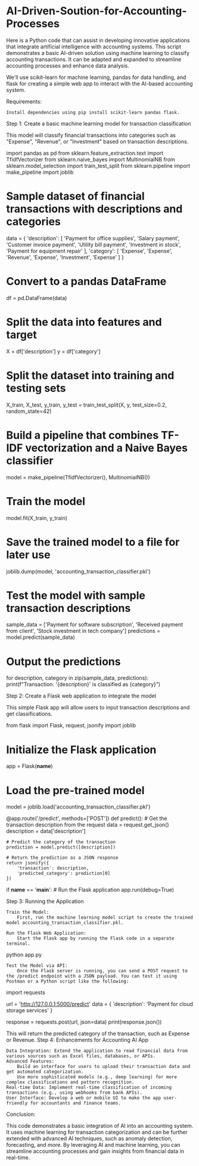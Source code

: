 # AI-Driven-Soution-for-Accounting-Processes
Here is a Python code that can assist in developing innovative applications that integrate artificial intelligence with accounting systems. This script demonstrates a basic AI-driven solution using machine learning to classify accounting transactions. It can be adapted and expanded to streamline accounting processes and enhance data analysis.

We'll use scikit-learn for machine learning, pandas for data handling, and flask for creating a simple web app to interact with the AI-based accounting system.

Requirements:

    Install dependencies using pip install scikit-learn pandas flask.

Step 1: Create a basic machine learning model for transaction classification

This model will classify financial transactions into categories such as "Expense", "Revenue", or "Investment" based on transaction descriptions.

import pandas as pd
from sklearn.feature_extraction.text import TfidfVectorizer
from sklearn.naive_bayes import MultinomialNB
from sklearn.model_selection import train_test_split
from sklearn.pipeline import make_pipeline
import joblib

# Sample dataset of financial transactions with descriptions and categories
data = {
    'description': [
        'Payment for office supplies', 'Salary payment', 'Customer invoice payment', 
        'Utility bill payment', 'Investment in stock', 'Payment for equipment repair'
    ],
    'category': [
        'Expense', 'Expense', 'Revenue', 'Expense', 'Investment', 'Expense'
    ]
}

# Convert to a pandas DataFrame
df = pd.DataFrame(data)

# Split the data into features and target
X = df['description']
y = df['category']

# Split the dataset into training and testing sets
X_train, X_test, y_train, y_test = train_test_split(X, y, test_size=0.2, random_state=42)

# Build a pipeline that combines TF-IDF vectorization and a Naive Bayes classifier
model = make_pipeline(TfidfVectorizer(), MultinomialNB())

# Train the model
model.fit(X_train, y_train)

# Save the trained model to a file for later use
joblib.dump(model, 'accounting_transaction_classifier.pkl')

# Test the model with sample transaction descriptions
sample_data = ['Payment for software subscription', 'Received payment from client', 'Stock investment in tech company']
predictions = model.predict(sample_data)

# Output the predictions
for description, category in zip(sample_data, predictions):
    print(f"Transaction: '{description}' is classified as {category}")

Step 2: Create a Flask web application to integrate the model

This simple Flask app will allow users to input transaction descriptions and get classifications.

from flask import Flask, request, jsonify
import joblib

# Initialize the Flask application
app = Flask(__name__)

# Load the pre-trained model
model = joblib.load('accounting_transaction_classifier.pkl')

@app.route('/predict', methods=['POST'])
def predict():
    # Get the transaction description from the request
    data = request.get_json()
    description = data['description']
    
    # Predict the category of the transaction
    prediction = model.predict([description])
    
    # Return the prediction as a JSON response
    return jsonify({
        'transaction': description,
        'predicted_category': prediction[0]
    })

if __name__ == '__main__':
    # Run the Flask application
    app.run(debug=True)

Step 3: Running the Application

    Train the Model:
        First, run the machine learning model script to create the trained model accounting_transaction_classifier.pkl.

    Run the Flask Web Application:
        Start the Flask app by running the Flask code in a separate terminal.

python app.py

    Test the Model via API:
        Once the Flask server is running, you can send a POST request to the /predict endpoint with a JSON payload. You can test it using Postman or a Python script like the following:

import requests

url = 'http://127.0.0.1:5000/predict'
data = {
    'description': 'Payment for cloud storage services'
}

response = requests.post(url, json=data)
print(response.json())

This will return the predicted category of the transaction, such as Expense or Revenue.
Step 4: Enhancements for Accounting AI App

    Data Integration: Extend the application to read financial data from various sources such as Excel files, databases, or APIs.
    Advanced Features:
        Build an interface for users to upload their transaction data and get automated categorization.
        Use more sophisticated models (e.g., deep learning) for more complex classifications and pattern recognition.
    Real-time Data: Implement real-time classification of incoming transactions (e.g., using webhooks from bank APIs).
    User Interface: Develop a web or mobile UI to make the app user-friendly for accountants and finance teams.

Conclusion:

This code demonstrates a basic integration of AI into an accounting system. It uses machine learning for transaction categorization and can be further extended with advanced AI techniques, such as anomaly detection, forecasting, and more. By leveraging AI and machine learning, you can streamline accounting processes and gain insights from financial data in real-time.
